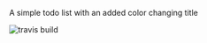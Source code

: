A simple todo list with an added color changing title

![travis build](https://img.shields.io/travis/USER/REPO.svg)